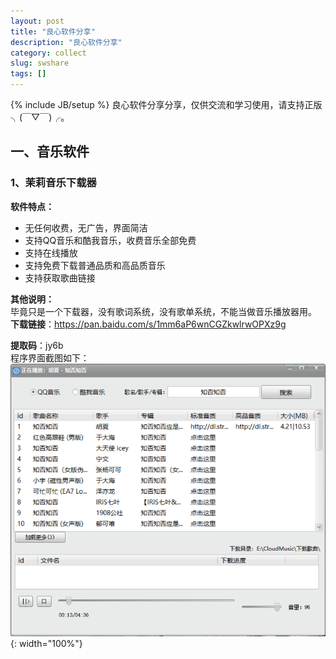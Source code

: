 ```yaml
---
layout: post
title: "良心软件分享"
description: "良心软件分享"
category: collect
slug: swshare
tags: []
---
```

{% include JB/setup %}
良心软件分享分享，仅供交流和学习使用，请支持正版╮(￣▽￣)╭。

## 一、音乐软件
### 1、茉莉音乐下载器
**软件特点：**  
- 无任何收费，无广告，界面简洁
- 支持QQ音乐和酷我音乐，收费音乐全部免费
- 支持在线播放
- 支持免费下载普通品质和高品质音乐
- 支持获取歌曲链接

**其他说明：**  
毕竟只是一个下载器，没有歌词系统，没有歌单系统，不能当做音乐播放器用。  
**下载链接**：<https://pan.baidu.com/s/1mm6aP6wnCGZkwlrwOPXz9g>   

**提取码**：jy6b   
程序界面截图如下：  
![茉莉音乐下载器](/res/images/posts/sw1-1.png){: width="100%"}


